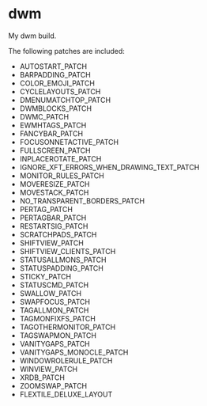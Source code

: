 # dwm
My dwm build.

The following patches are included:

 - AUTOSTART_PATCH
 - BARPADDING_PATCH
 - COLOR_EMOJI_PATCH
 - CYCLELAYOUTS_PATCH
 - DMENUMATCHTOP_PATCH
 - DWMBLOCKS_PATCH
 - DWMC_PATCH
 - EWMHTAGS_PATCH
 - FANCYBAR_PATCH
 - FOCUSONNETACTIVE_PATCH
 - FULLSCREEN_PATCH
 - INPLACEROTATE_PATCH
 - IGNORE_XFT_ERRORS_WHEN_DRAWING_TEXT_PATCH
 - MONITOR_RULES_PATCH
 - MOVERESIZE_PATCH
 - MOVESTACK_PATCH
 - NO_TRANSPARENT_BORDERS_PATCH
 - PERTAG_PATCH
 - PERTAGBAR_PATCH
 - RESTARTSIG_PATCH
 - SCRATCHPADS_PATCH
 - SHIFTVIEW_PATCH
 - SHIFTVIEW_CLIENTS_PATCH
 - STATUSALLMONS_PATCH
 - STATUSPADDING_PATCH
 - STICKY_PATCH
 - STATUSCMD_PATCH
 - SWALLOW_PATCH
 - SWAPFOCUS_PATCH
 - TAGALLMON_PATCH
 - TAGMONFIXFS_PATCH
 - TAGOTHERMONITOR_PATCH
 - TAGSWAPMON_PATCH
 - VANITYGAPS_PATCH
 - VANITYGAPS_MONOCLE_PATCH
 - WINDOWROLERULE_PATCH
 - WINVIEW_PATCH
 - XRDB_PATCH
 - ZOOMSWAP_PATCH
 - FLEXTILE_DELUXE_LAYOUT
